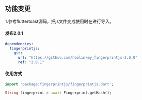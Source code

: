 ## 功能变更

1.参考fluttertoast源码，把js文件变成使用时在进行导入。

#### 发布2.0.1

```yaml
dependencies:
  fingerprintjs:
    git:
      url: "https://github.com/hbolin/my_fingerprintjs-2.0.0"
      ref: "2.0.1"
```

#### 使用方式

```dart
import 'package:fingerprintjs/fingerprintjs.dart';

String fingerprint = await Fingerprint.getHash();

```